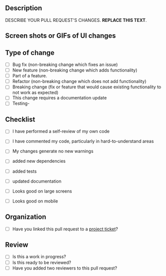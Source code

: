## Description ##

DESCRIBE YOUR PULL REQUEST'S CHANGES.  **REPLACE THIS TEXT**.

## Screen shots or GIFs of UI changes ##


## Type of change ##

- [ ] Bug fix (non-breaking change which fixes an issue)
- [ ] New feature (non-breaking change which adds functionality)
- [ ] Part of a feature.
- [ ] Refactor (non-breaking change which does not add functionality)
- [ ] Breaking change (fix or feature that would cause existing functionality to not work as expected)
- [ ] This change requires a documentation update
- [ ] Testing-

## Checklist ##

- [ ] I have performed a self-review of my own code
- [ ] I have commented my code, particularly in hard-to-understand areas
- [ ] My changes generate no new warnings
- [ ] added new dependencies
- [ ] added tests
- [ ] updated documentation
- [ ] Looks good on large screens
- [ ] Looks good on mobile


## Organization ##

- [ ] Have you linked this pull request to a [project ticket](https://trello.com/b/Sdadc2L9/ud-website-v3)? 

## Review ##

- [ ] Is this a work in progress?
- [ ] Is this ready to be reviewed?
- [ ] Have you added two reviewers to this pull request?
